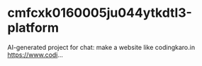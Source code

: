 # cmfcxk0160005ju044ytkdtl3-platform
AI-generated project for chat: make a website like codingkaro.in https://www.codi...
